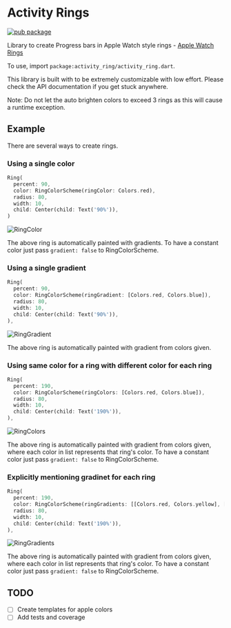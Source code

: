 # Activity Rings

[![pub package](https://img.shields.io/pub/v/activity_ring.svg)](https://pub.dartlang.org/packages/activity_rings)

Library to create Progress bars in Apple Watch style rings -
[Apple Watch Rings](https://www.apple.com/in/watch/close-your-rings/)

To use, import `package:activity_ring/activity_ring.dart`.

This library is built with to be extremely customizable with low effort.
Please check the API documentation if you get stuck anywhere.

Note: Do not let the auto brighten colors to exceed 3 rings as this will cause a runtime exception.

## Example

There are several ways to create rings.

### Using a single color

```dart
Ring(
  percent: 90,
  color: RingColorScheme(ringColor: Colors.red),
  radius: 80,
  width: 10,
  child: Center(child: Text('90%')),
)
```

![RingColor](https://github.com/akashgurava/activity_ring/blob/master/media/RingColor.gif?raw=true)

The above ring is automatically painted with gradients. To have a
constant color just pass `gradient: false` to RingColorScheme.

### Using a single gradient

```dart
Ring(
  percent: 90,
  color: RingColorScheme(ringGradient: [Colors.red, Colors.blue]),
  radius: 80,
  width: 10,
  child: Center(child: Text('90%')),
),
```

![RingGradient](https://github.com/akashgurava/activity_ring/blob/master/media/RingGradient.gif?raw=true)

The above ring is automatically painted with gradient from colors given.

### Using same color for a ring with different color for each ring

```dart
Ring(
  percent: 190,
  color: RingColorScheme(ringColors: [Colors.red, Colors.blue]),
  radius: 80,
  width: 10,
  child: Center(child: Text('190%')),
),
```

![RingColors](https://github.com/akashgurava/activity_ring/blob/master/media/RingColors.gif?raw=true)

The above ring is automatically painted with gradient from colors given,
where each color in list represents that ring's color. To have a
constant color just pass `gradient: false` to RingColorScheme.

### Explicitly mentioning gradinet for each ring

```dart
Ring(
  percent: 190,
  color: RingColorScheme(ringGradients: [[Colors.red, Colors.yellow], [Colors.yellow, Colors.green]]),
  radius: 80,
  width: 10,
  child: Center(child: Text('190%')),
),
```

![RingGradients](https://github.com/akashgurava/activity_ring/blob/master/media/RingGradients.gif?raw=true)

The above ring is automatically painted with gradient from colors given,
where each color in list represents that ring's color. To have a
constant color just pass `gradient: false` to RingColorScheme.

## TODO

- [ ] Create templates for apple colors
- [ ] Add tests and coverage
